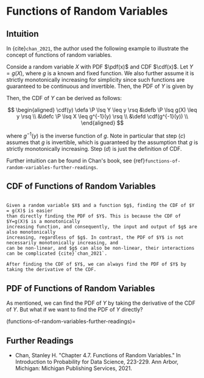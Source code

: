 # Functions of Random Variables

## Intuition

In {cite}`chan_2021`, the author used the following example to illustrate the 
concept of functions of random variables.

Conside a random variable $X$ with PDF $\pdf(x)$ and CDF $\cdf(x)$. Let $Y = g(X)$, 
where $g$ is a known and fixed function. We also further assume it is strictly monotonically
increasing for simplicity since such functions are guaranteed to be continuous
and invertible. Then, the PDF of $Y$ is given by

Then, the CDF of $Y$ can be derived as follows:

$$
\begin{aligned}
\cdf(y) \defa \P \lsq Y \leq y \rsq &\defb \P \lsq g(X) \leq y \rsq \\ 
                                    &\defc \P \lsq X \leq g^{-1}(y) \rsq \\
                                    &\defd \cdf(g^{-1}(y)) \\
\end{aligned}
$$

where $g^{-1}(y)$ is the inverse function of $g$. Note in particular that step $(c)$
assumes that $g$ is invertible, which is guaranteed by the assumption that $g$ is
strictly monotonically increasing. Step $(d)$ is just the definition of CDF.

Further intuition can be found in Chan's book, see {ref}`functions-of-random-variables-further-readings`.

## CDF of Functions of Random Variables

```{prf:remark} Finding CDF is easier

Given a random variable $X$ and a function $g$, finding the CDF of $Y = g(X)$ is easier
than directly finding the PDF of $Y$. This is because the CDF of $Y=g(X)$ is a monotonically
increasing function, and consequently, the input and output of $g$ are also monotonically
increasing, regardless of $g$. In contrast, the PDF of $Y$ is not necessarily monotonically increasing, and
can be non-linear, and $g$ can also be non-linear, their interactions can be complicated {cite}`chan_2021`.

After finding the CDF of $Y$, we can always find the PDF of $Y$ by taking the derivative of the CDF.
```

## PDF of Functions of Random Variables

As mentioned, we can find the PDF of $Y$ by taking the derivative of the CDF of $Y$. But what
if we want to find the PDF of $Y$ directly?


(functions-of-random-variables-further-readings)=
## Further Readings

- Chan, Stanley H. "Chapter 4.7. Functions of Random Variables." In Introduction to Probability for Data Science, 223-229. Ann Arbor, Michigan: Michigan Publishing Services, 2021. 